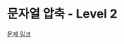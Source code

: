 # 문자열 압축 - Level 2

[문제 링크](https://school.programmers.co.kr/learn/courses/30/lessons/60057?language=kotlin)
